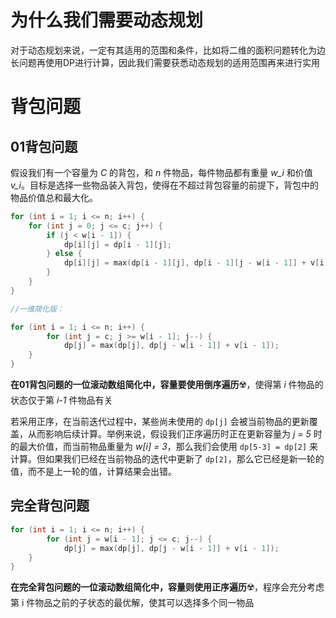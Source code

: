 # 为什么我们需要动态规划

对于动态规划来说，一定有其适用的范围和条件，比如将二维的面积问题转化为边长问题再使用DP进行计算，因此我们需要获悉动态规划的适用范围再来进行实用

# 背包问题

## 01背包问题

假设我们有一个容量为 *C* 的背包，和 *n* 件物品，每件物品都有重量 *w_i* 和价值 *v_i*。目标是选择一些物品装入背包，使得在不超过背包容量的前提下，背包中的物品价值总和最大化。

```cpp
for (int i = 1; i <= n; i++) {
    for (int j = 0; j <= c; j++) {
        if (j < w[i - 1]) {
            dp[i][j] = dp[i - 1][j];
        } else {
            dp[i][j] = max(dp[i - 1][j], dp[i - 1][j - w[i - 1]] + v[i - 1]);
        }
    }
}

//一维简化版：

for (int i = 1; i <= n; i++) {
        for (int j = c; j >= w[i - 1]; j--) {
            dp[j] = max(dp[j], dp[j - w[i - 1]] + v[i - 1]);
    }
}
```

**在01背包问题的一位滚动数组简化中，容量要使用倒序遍历**:radioactive:，使得第 *i* 件物品的状态仅于第 *i-1* 件物品有关

若采用正序，在当前迭代过程中，某些尚未使用的 `dp[j]` 会被当前物品的更新覆盖，从而影响后续计算。举例来说，假设我们正序遍历时正在更新容量为 *j = 5* 时的最大价值，而当前物品重量为 *w[i] = 3*，那么我们会使用 `dp[5-3] = dp[2]` 来计算。但如果我们已经在当前物品的迭代中更新了 `dp[2]`，那么它已经是新一轮的值，而不是上一轮的值，计算结果会出错。

## 完全背包问题

```cpp
for (int i = 1; i <= n; i++) {
        for (int j = w[i - 1]; j <= c; j--) {
            dp[j] = max(dp[j], dp[j - w[i - 1]] + v[i - 1]);
    }
}
```

**在完全背包问题的一位滚动数组简化中，容量则使用正序遍历**:radioactive:，程序会充分考虑第 i 件物品之前的子状态的最优解，使其可以选择多个同一物品



